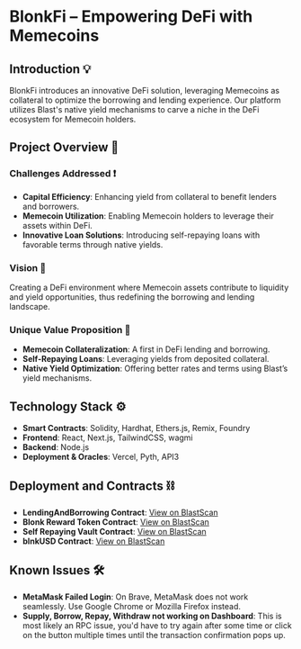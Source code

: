 # BlonkFi – Empowering DeFi with Memecoins

## Introduction 💡

BlonkFi introduces an innovative DeFi solution, leveraging Memecoins as collateral to optimize the borrowing and lending experience. Our platform utilizes Blast's native yield mechanisms to carve a niche in the DeFi ecosystem for Memecoin holders.

## Project Overview 💬

### Challenges Addressed ❗️

- **Capital Efficiency**: Enhancing yield from collateral to benefit lenders and borrowers.
- **Memecoin Utilization**: Enabling Memecoin holders to leverage their assets within DeFi.
- **Innovative Loan Solutions**: Introducing self-repaying loans with favorable terms through native yields.

### Vision 👀

Creating a DeFi environment where Memecoin assets contribute to liquidity and yield opportunities, thus redefining the borrowing and lending landscape.

### Unique Value Proposition 💯

- **Memecoin Collateralization**: A first in DeFi lending and borrowing.
- **Self-Repaying Loans**: Leveraging yields from deposited collateral.
- **Native Yield Optimization**: Offering better rates and terms using Blast’s yield mechanisms.

## Technology Stack ⚙️

- **Smart Contracts**: Solidity, Hardhat, Ethers.js, Remix, Foundry
- **Frontend**: React, Next.js, TailwindCSS, wagmi
- **Backend**: Node.js
- **Deployment & Oracles**: Vercel, Pyth, API3

## Deployment and Contracts ⛓️

- **LendingAndBorrowing Contract**: [View on BlastScan](https://testnet.blastscan.io/address/0x12c9fD197989b22B45A2Cc7618fB3338C729f340/contract/168587773/code)
- **Blonk Reward Token Contract**: [View on BlastScan](https://testnet.blastscan.io/token/0xa491FF301F5fE5d1a86D212b6b5eA544FBA3f798/contract/code)
- **Self Repaying Vault Contract**: [View on BlastScan](https://testnet.blastscan.io/address/0xD93BC6fdc76c499cf2a962D92775A2Bb38B45081/contract/168587773/code)
- **blnkUSD Contract**: [View on BlastScan](https://testnet.blastscan.io/address/0x57057943B68Ae9A03063AB0D79997Aea492E3008/contract/168587773/code)

## Known Issues 🛠️

- **MetaMask Failed Login**: On Brave, MetaMask does not work seamlessly. Use Google Chrome or Mozilla Firefox instead.
- **Supply, Borrow, Repay, Withdraw not working on Dashboard**: This is most likely an RPC issue, you'd have to try again after some time or click on the button multiple times until the transaction confirmation pops up.

